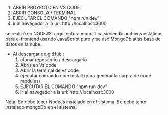 1. ABRIR PROYECTO EN VS CODE
2. ABRIR CONSOLA / TERMINAL
3. EJECUTAR EL COMANDO "npm run dev"
5. ir al navegador a la url: http://localhost:3000

se realizó en NODEJS. arquitectura monolítica sirviendo archivos estáticos para el frontend usando JavaScript puro y se usó MongoDb atlas base de datos en la nube.

- Al descargar de gitHub :
    1. clonar repositorio / descargarlo
    2. Abris en Vs code
    3. Abrir la terminal de vs code
    4. ejecutar comando npm install (para generar la carpta de node modules)
    5. EJECUTAR EL COMANDO "npm run dev"
    6. ir al navegador a la url: http://localhost:3000

Nota: Se debe tener NodeJs instalado en el sistema.
      Se debe tener instalado mongoDb en el sistema.
